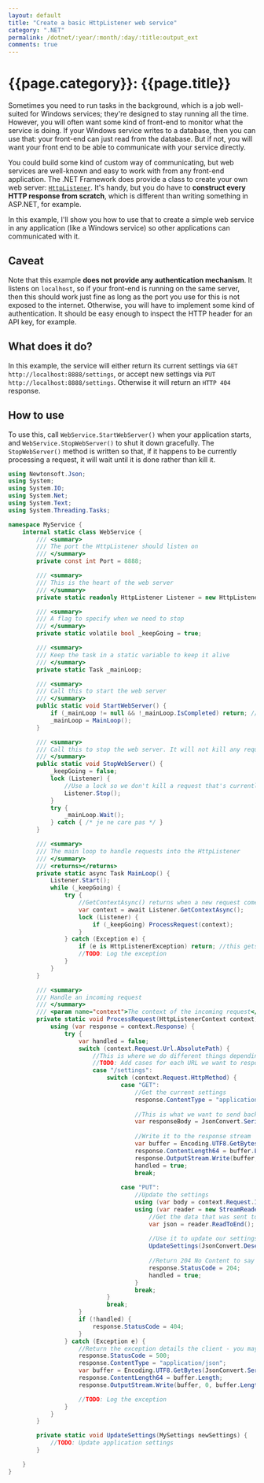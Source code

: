 ```yaml
---
layout: default
title: "Create a basic HttpListener web service"
category: ".NET"
permalink: /dotnet/:year/:month/:day/:title:output_ext
comments: true
---
```


# {{page.category}}: {{page.title}}

Sometimes you need to run tasks in the background, which is a job well-suited for Windows services;
they're designed to stay running all the time. However, you will often want some kind of front-end
to monitor what the service is doing. If your Windows service writes to a database, then you can use that:
your front-end can just read from the database. But if not, you will want your front end to be able to
communicate with your service directly.

You could build some kind of custom way of communicating, but web services are well-known and easy to work
with from any front-end application. The .NET Framework does provide a class to create your own web server:
[`HttpListener`](https://docs.microsoft.com/en-us/dotnet/framework/network-programming/httplistener).
It's handy, but you do have to **construct every HTTP response from scratch**, which is different than writing
something in ASP.NET, for example.

In this example, I'll show you how to use that to create a simple web service in any application (like a Windows service) so other applications can communicated with it.

## Caveat

Note that this example **does not provide any authentication mechanism**. It listens on `localhost`, so
if your front-end is running on the same server, then this should work just fine as long as the port 
you use for this is not exposed to the internet. Otherwise, you will have to implement some kind of authentication.
It should be easy enough to inspect the HTTP header for an API key, for example.

## What does it do?

In this example, the service will either return its current settings via `GET http://localhost:8888/settings`,
or accept new settings via `PUT http://localhost:8888/settings`. Otherwise it will return an `HTTP 404` response.

## How to use

To use this, call `WebService.StartWebServer()` when your application starts, and `WebService.StopWebServer()` to shut it down gracefully.
The `StopWebServer()` method is written so that, if it happens to be currently processing a request, it will wait until it is done
rather than kill it.

```c#
using Newtonsoft.Json;
using System;
using System.IO;
using System.Net;
using System.Text;
using System.Threading.Tasks;

namespace MyService {
    internal static class WebService {
        /// <summary>
        /// The port the HttpListener should listen on
        /// </summary>
        private const int Port = 8888;

        /// <summary>
        /// This is the heart of the web server
        /// </summary>
        private static readonly HttpListener Listener = new HttpListener { Prefixes = { $"http://localhost:{Port}/" } };

        /// <summary>
        /// A flag to specify when we need to stop
        /// </summary>
        private static volatile bool _keepGoing = true;

        /// <summary>
        /// Keep the task in a static variable to keep it alive
        /// </summary>
        private static Task _mainLoop;

        /// <summary>
        /// Call this to start the web server
        /// </summary>
        public static void StartWebServer() {
            if (_mainLoop != null && !_mainLoop.IsCompleted) return; //Already started
            _mainLoop = MainLoop();
        }

        /// <summary>
        /// Call this to stop the web server. It will not kill any requests currently being processed.
        /// </summary>
        public static void StopWebServer() {
            _keepGoing = false;
            lock (Listener) {
                //Use a lock so we don't kill a request that's currently being processed
                Listener.Stop();
            }
            try {
                _mainLoop.Wait();
            } catch { /* je ne care pas */ }
        }

        /// <summary>
        /// The main loop to handle requests into the HttpListener
        /// </summary>
        /// <returns></returns>
        private static async Task MainLoop() {
            Listener.Start();
            while (_keepGoing) {
                try {
                    //GetContextAsync() returns when a new request come in
                    var context = await Listener.GetContextAsync();
                    lock (Listener) {
                        if (_keepGoing) ProcessRequest(context);
                    }
                } catch (Exception e) {
                    if (e is HttpListenerException) return; //this gets thrown when the listener is stopped
                    //TODO: Log the exception
                }
            }
        }

        /// <summary>
        /// Handle an incoming request
        /// </summary>
        /// <param name="context">The context of the incoming request</param>
        private static void ProcessRequest(HttpListenerContext context) {
            using (var response = context.Response) {
                try {
                    var handled = false;
                    switch (context.Request.Url.AbsolutePath) {
                        //This is where we do different things depending on the URL
                        //TODO: Add cases for each URL we want to respond to
                        case "/settings":
                            switch (context.Request.HttpMethod) {
                                case "GET":
                                    //Get the current settings
                                    response.ContentType = "application/json";
                                    
                                    //This is what we want to send back
                                    var responseBody = JsonConvert.SerializeObject(MyApplicationSettings);
                                    
                                    //Write it to the response stream
                                    var buffer = Encoding.UTF8.GetBytes(responseBody);
                                    response.ContentLength64 = buffer.Length;
                                    response.OutputStream.Write(buffer, 0, buffer.Length);
                                    handled = true;
                                    break;
                                    
                                case "PUT":
                                    //Update the settings
                                    using (var body = context.Request.InputStream)
                                    using (var reader = new StreamReader(body, context.Request.ContentEncoding)) {
                                        //Get the data that was sent to us
                                        var json = reader.ReadToEnd();
                                        
                                        //Use it to update our settings
                                        UpdateSettings(JsonConvert.DeserializeObject<MySettings>(json));
                                        
                                        //Return 204 No Content to say we did it successfully
                                        response.StatusCode = 204;
                                        handled = true;
                                    }
                                    break;
                            }
                            break;
                    }
                    if (!handled) {
                        response.StatusCode = 404;
                    }
                } catch (Exception e) {
                    //Return the exception details the client - you may or may not want to do this
                    response.StatusCode = 500;
                    response.ContentType = "application/json";
                    var buffer = Encoding.UTF8.GetBytes(JsonConvert.SerializeObject(e));
                    response.ContentLength64 = buffer.Length;
                    response.OutputStream.Write(buffer, 0, buffer.Length);

                    //TODO: Log the exception
                }
            }
        }

        private static void UpdateSettings(MySettings newSettings) {
            //TODO: Update application settings
        }

    }
}
```
